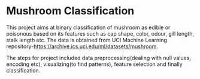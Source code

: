 
# Mushroom Classification

This project aims at binary classification of mushroom as edible or poisonous based on 
its features such as cap shape, color, odour, gill length, stalk length etc. The data is obtained from UCI Machine Learning repository-https://archive.ics.uci.edu/ml/datasets/mushroom. 

The steps for project included data preprocessing(dealing with null values, encoding etc), visualizing(to find patterns), feature selection and finally classification.  


